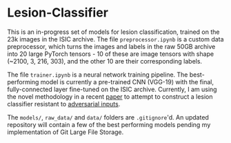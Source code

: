 # Lesion-Classifier
This is an in-progress set of models for lesion classification, trained on the 23k images in the ISIC archive. The file `preprocessor.ipynb` is a custom data preprocessor, which turns the images and labels in the raw 50GB archive into 20 large  PyTorch tensors - 10 of these are image tensors with shape (~2100, 3, 216, 303), and the other 10 are their corresponding labels.

The file `trainer.ipynb` is a neural network training pipeline. The best-performing model is currently a pre-trained CNN (VGG-19) with the final, fully-connected layer fine-tuned on the ISIC archive. Currently, I am using the novel methodology in a recent [paper](https://arxiv.org/pdf/1905.02175.pdf) to attempt to construct a lesion classifier resistant to [adversarial inputs](https://openai.com/blog/adversarial-example-research/).

The `models/`, `raw_data/` and `data/` folders are `.gitignore`'d. An updated repository will contain a few of the best performing models pending my implementation of Git Large File Storage.
